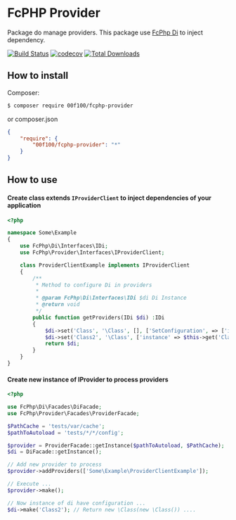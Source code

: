 # FcPHP Provider

Package do manage providers. This package use [FcPhp Di](https://github.com/00f100/fcphp-di) to inject dependency.

[![Build Status](https://travis-ci.org/00F100/fcphp-provider.svg?branch=master)](https://travis-ci.org/00F100/fcphp-provider) [![codecov](https://codecov.io/gh/00F100/fcphp-provider/branch/master/graph/badge.svg)](https://codecov.io/gh/00F100/fcphp-provider) [![Total Downloads](https://poser.pugx.org/00F100/fcphp-provider/downloads)](https://packagist.org/packages/00F100/fcphp-provider)

## How to install

Composer:
```sh
$ composer require 00f100/fcphp-provider
```

or composer.json
```json
{
    "require": {
        "00f100/fcphp-provider": "*"
    }
}
```

## How to use

#### Create class extends `IProviderClient` to inject dependencies of your application
```php
<?php

namespace Some\Example
{
    use FcPhp\Di\Interfaces\IDi;
    use FcPhp\Provider\Interfaces\IProviderClient;

    class ProviderClientExample implements IProviderClient
    {
        /**
         * Method to configure Di in providers
         *
         * @param FcPhp\Di\Interfaces\IDi $di Di Instance
         * @return void
         */
        public function getProviders(IDi $di) :IDi
        {
            $di->set('Class', '\Class', [], ['SetConfiguration', => ['item1', 'item2', 'item3']]);
            $di->set('Class2', '\Class', ['instance' => $this->get('Class')]);
            return $di;
        }
    }
}
```

#### Create new instance of IProvider to process providers
```php
<?php

use FcPhp\Di\Facades\DiFacade;
use FcPhp\Provider\Facades\ProviderFacade;

$PathCache = 'tests/var/cache';
$pathToAutoload = 'tests/*/*/config';

$provider = ProviderFacade::getInstance($pathToAutoload, $PathCache);
$di = DiFacade::getInstance();

// Add new provider to process
$provider->addProviders(['Some\Example\ProviderClientExample']);

// Execute ...
$provider->make();

// Now instance of di have configuration ...
$di->make('Class2'); // Return new \Class(new \Class()) ....
```